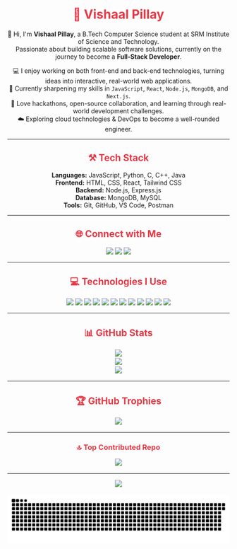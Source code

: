 <h1 align="center" style="color:#e63946;">💫 Vishaal Pillay</h1>

<p align="center">
  👋 Hi, I'm <strong>Vishaal Pillay</strong>, a B.Tech Computer Science student at SRM Institute of Science and Technology.<br>
  Passionate about building scalable software solutions, currently on the journey to become a <strong>Full-Stack Developer</strong>.
</p>

<p align="center">
  💻 I enjoy working on both front-end and back-end technologies, turning ideas into interactive, real-world web applications.<br>
  🌱 Currently sharpening my skills in <code>JavaScript</code>, <code>React</code>, <code>Node.js</code>, <code>MongoDB</code>, and <code>Next.js</code>.<br>
  🚀 Love hackathons, open-source collaboration, and learning through real-world development challenges.<br>
  ☁️ Exploring cloud technologies & DevOps to become a well-rounded engineer.
</p>

---

<h2 align="center" style="color:#e63946;">⚒️ Tech Stack</h2>

<p align="center">
  <strong>Languages:</strong> JavaScript, Python, C, C++, Java <br/>
  <strong>Frontend:</strong> HTML, CSS, React, Tailwind CSS <br/>
  <strong>Backend:</strong> Node.js, Express.js <br/>
  <strong>Database:</strong> MongoDB, MySQL <br/>
  <strong>Tools:</strong> Git, GitHub, VS Code, Postman
</p>

---

<h2 align="center" style="color:#e63946;">🌐 Connect with Me</h2>

<p align="center">
  <a href="https://www.instagram.com/vishaal.pillay/"><img src="https://img.shields.io/badge/Instagram-%23e63946.svg?style=for-the-badge&logo=instagram&logoColor=white" /></a>
  <a href="https://www.linkedin.com/in/vishaal-pillay-a63527348/"><img src="https://img.shields.io/badge/LinkedIn-%230077B5.svg?style=for-the-badge&logo=linkedin&logoColor=white" /></a>
  <a href="mailto:vishaalpillay18@gmail.com"><img src="https://img.shields.io/badge/Gmail-%23D14836.svg?style=for-the-badge&logo=gmail&logoColor=white" /></a>
</p>

---

<h2 align="center" style="color:#e63946;">💻 Technologies I Use</h2>

<p align="center">
  <img src="https://img.shields.io/badge/C-%2300599C.svg?style=for-the-badge&logo=c&logoColor=white"/>
  <img src="https://img.shields.io/badge/C++-%2300599C.svg?style=for-the-badge&logo=c%2B%2B&logoColor=white"/>
  <img src="https://img.shields.io/badge/Java-%23ED8B00.svg?style=for-the-badge&logo=openjdk&logoColor=white"/>
  <img src="https://img.shields.io/badge/JavaScript-%23323330.svg?style=for-the-badge&logo=javascript&logoColor=%23F7DF1E"/>
  <img src="https://img.shields.io/badge/Python-3670A0?style=for-the-badge&logo=python&logoColor=ffdd54"/>
  <img src="https://img.shields.io/badge/React-%2320232a.svg?style=for-the-badge&logo=react&logoColor=%2361DAFB"/>
  <img src="https://img.shields.io/badge/Node.js-6DA55F?style=for-the-badge&logo=node.js&logoColor=white"/>
  <img src="https://img.shields.io/badge/MongoDB-%234ea94b.svg?style=for-the-badge&logo=mongodb&logoColor=white"/>
  <img src="https://img.shields.io/badge/MySQL-4479A1.svg?style=for-the-badge&logo=mysql&logoColor=white"/>
  <img src="https://img.shields.io/badge/Next.js-black?style=for-the-badge&logo=next.js&logoColor=white"/>
  <img src="https://img.shields.io/badge/TensorFlow-%23FF6F00.svg?style=for-the-badge&logo=tensorflow&logoColor=white"/>
  <img src="https://img.shields.io/badge/PyTorch-%23EE4C2C.svg?style=for-the-badge&logo=PyTorch&logoColor=white"/>
</p>

---

<h2 align="center" style="color:#e63946;">📊 GitHub Stats</h2>

<p align="center">
  <img src="https://github-readme-stats.vercel.app/api?username=VishaalPillay&theme=shadow_red&hide_border=false&include_all_commits=true&count_private=true" /><br/>
  <img src="https://nirzak-streak-stats.vercel.app/?user=VishaalPillay&theme=shadow_red&hide_border=false" /><br/>
  <img src="https://github-readme-stats.vercel.app/api/top-langs/?username=VishaalPillay&theme=shadow_red&hide_border=false&layout=compact" />
</p>

---

<h2 align="center" style="color:#e63946;">🏆 GitHub Trophies</h2>

<p align="center">
  <img src="https://github-profile-trophy.vercel.app/?username=VishaalPillay&theme=radical&no-frame=false&no-bg=false&margin-w=6" />
</p>

---

<h3 align="center" style="color:#e63946;">🔝 Top Contributed Repo</h3>

<p align="center">
  <img src="https://github-contributor-stats.vercel.app/api?username=VishaalPillay&limit=5&theme=shadow_red&combine_all_yearly_contributions=true" />
</p>

---

<p align="center">
  <a href="https://visitcount.itsvg.in">
    <img src="https://visitcount.itsvg.in/api?id=VishaalPillay&icon=8&color=red" />
  </a>
</p>

<picture>
  <source media="(prefers-color-scheme: dark)" srcset="https://raw.githubusercontent.com/VishaalPillay/VishaalPillay/output/github-snake-dark.svg" />
  <source media="(prefers-color-scheme: light)" srcset="https://raw.githubusercontent.com/VishaalPillay/VishaalPillay/output/github-snake.svg" />
  <img alt="github-snake" src="https://raw.githubusercontent.com/VishaalPillay/VishaalPillay/output/github-snake.svg" />
</picture>
